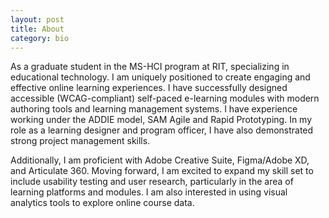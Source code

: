 ```yaml
---
layout: post
title: About
category: bio
---
```


As a graduate student in the MS-HCI program at RIT, specializing in educational technology. I am uniquely positioned to create engaging and effective online learning experiences. I have successfully designed accessible (WCAG-compliant) self-paced e-learning modules with modern authoring tools and learning management systems. I have experience working under the ADDIE model, SAM Agile and Rapid Prototyping. In my role as a learning designer and program officer, I have also demonstrated strong project management skills.

Additionally, I am proficient with Adobe Creative Suite, Figma/Adobe XD, and Articulate 360. Moving forward, I am excited to expand my skill set to include usability testing and user research, particularly in the area of learning platforms and modules. I am also interested in using visual analytics tools to explore online course data.